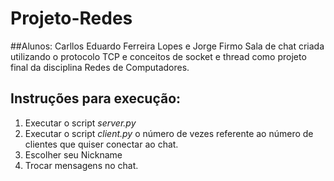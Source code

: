 # Projeto-Redes
##Alunos: Carllos Eduardo Ferreira Lopes e Jorge Firmo
Sala de chat criada utilizando o protocolo TCP e conceitos de socket e thread como projeto final da disciplina Redes de Computadores.

## Instruções para execução:
1. Executar o script _server.py_
2. Executar o script _client.py_ o número de vezes referente ao número de clientes que quiser conectar ao chat.
3. Escolher seu Nickname
4. Trocar mensagens no chat.
